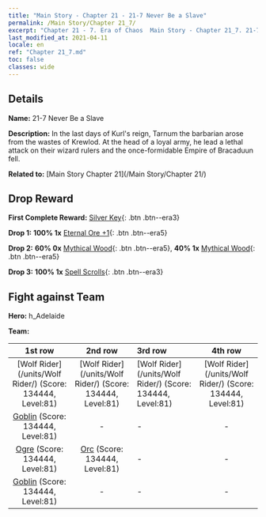 ```yaml
---
title: "Main Story - Chapter 21 - 21-7 Never Be a Slave"
permalink: /Main Story/Chapter 21_7/
excerpt: "Chapter 21 - 7. Era of Chaos  Main Story - Chapter 21_7. 21-7 Never Be a Slave"
last_modified_at: 2021-04-11
locale: en
ref: "Chapter 21_7.md"
toc: false
classes: wide
---
```


## Details

 **Name:** 21-7 Never Be a Slave

 **Description:** In the last days of Kurl's reign, Tarnum the barbarian arose from the wastes of Krewlod. At the head of a loyal army, he lead a lethal attack on their wizard rulers and the once-formidable Empire of Bracaduun fell.

 **Related to:** [Main Story Chapter 21](/Main Story/Chapter 21/)

## Drop Reward

 **First Complete Reward:** [Silver Key](/Items/con_693/){: .btn .btn--era3}

 **Drop 1:** **100% 1x** [Eternal Ore +1](/Items/mat_68/){: .btn .btn--era5}

 **Drop 2:** **60% 0x** [Mythical Wood](/Items/mat_62/){: .btn .btn--era5}, **40% 1x** [Mythical Wood](/Items/mat_62/){: .btn .btn--era5}

 **Drop 3:** **100% 1x** [Spell Scrolls](/Items/con_694/){: .btn .btn--era3}


## Fight against Team
 **Hero:** h_Adelaide

 **Team:**


  | 1st row | 2nd row | 3rd row | 4th row |
  |:----:|:----:|:----|:----:|
  | [Wolf Rider](/units/Wolf Rider/) (Score: 134444, Level:81)  | [Wolf Rider](/units/Wolf Rider/) (Score: 134444, Level:81)  | [Wolf Rider](/units/Wolf Rider/) (Score: 134444, Level:81)  | [Wolf Rider](/units/Wolf Rider/) (Score: 134444, Level:81)  |
  | [Goblin](/units/Goblin/) (Score: 134444, Level:81)  | - | - | - |
  | [Ogre](/units/Ogre/) (Score: 134444, Level:81)  | [Orc](/units/Orc/) (Score: 134444, Level:81)  | - | - |
  | [Goblin](/units/Goblin/) (Score: 134444, Level:81)  | - | - | - |


